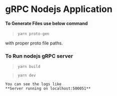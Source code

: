 # gRPC Nodejs Application


#### **To Generate Files use below command**
> `yarn proto-gen`

with proper proto file paths.


### **To Run nodejs gRPC server** 
> `yarn build`

> `yarn dev`
```
You can see the logs like 
**Server running on localhost:500051**
```



